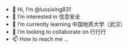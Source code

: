 - 👋 Hi, I’m @luosixing831
- 👀 I’m interested in 信息安全
- 🌱 I’m currently learning 中国地质大学（武汉）
- 💞️ I’m looking to collaborate on 行行行
- 📫 How to reach me ...

<!---
luosixing831/luosixing831 is a ✨ special ✨ repository because its `README.md` (this file) appears on your GitHub profile.
You can click the Preview link to take a look at your changes.
--->
